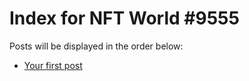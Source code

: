 # Index for NFT World #9555
Posts will be displayed in the order below:

- [Your first post](./001-first.md)

